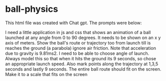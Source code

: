 # ball-physics
This html file was created with Chat gpt.  The prompts were below:

I need a little application in js and css that shows an animation of a ball launched at any angle from 0 to 90 degrees. It needs to be shown on an x y axis of meters. Show the ball's route or trajectory too from launch till is reaches the ground (a parabola) ignore air friction. Note that acceleration due to gravity is 9.81ms2. I need to be able to choose angle of launch. Always model this so that when it hits the ground its 9 seconds, so chose an appropriate launch speed. Also mark points along the trajectory at 1,3,5 seconds and lastly 9 seconds. The entire ball route should fit on the screen. Make it to a scale that fits on the screen

